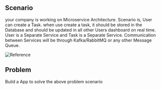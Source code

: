 ## Scenario

your company is working on Microservice Architecture. Scenario is, User can create a Task. when use create a task, it should be stored in the Database and should be updated in all other Users dashboard on real time.  User is a Separate Service and Task is a Separate Service. Communication between Services will be through Kafka/RabbitMQ or any other Message Queue.

<!-- PubSub.png comes here -->
![Reference](https://github.com/ganeshmani/solve_scenarios/blob/master/Image_References/PubSub.png)


## Problem

Build a App to solve the above problem scenario
